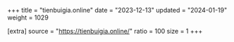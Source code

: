 +++
title = "tienbuigia.online"
date = "2023-12-13"
updated = "2024-01-19"
weight = 1029

[extra]
source = "https://tienbuigia.online/"
ratio = 100
size = 1
+++
